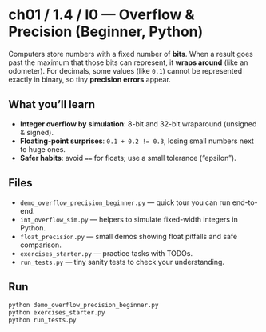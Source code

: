 # ch01 / 1.4 / l0 — Overflow & Precision (Beginner, Python)

Computers store numbers with a fixed number of **bits**. When a result goes past the
maximum that those bits can represent, it **wraps around** (like an odometer). For
decimals, some values (like `0.1`) cannot be represented exactly in binary, so tiny
**precision errors** appear.

## What you’ll learn
- **Integer overflow by simulation**: 8-bit and 32-bit wraparound (unsigned & signed).
- **Floating-point surprises**: `0.1 + 0.2 != 0.3`, losing small numbers next to huge ones.
- **Safer habits**: avoid `==` for floats; use a small tolerance (“epsilon”).

## Files
- `demo_overflow_precision_beginner.py` — quick tour you can run end-to-end.
- `int_overflow_sim.py` — helpers to simulate fixed-width integers in Python.
- `float_precision.py` — small demos showing float pitfalls and safe comparison.
- `exercises_starter.py` — practice tasks with TODOs.
- `run_tests.py` — tiny sanity tests to check your understanding.

## Run
```bash
python demo_overflow_precision_beginner.py
python exercises_starter.py
python run_tests.py
